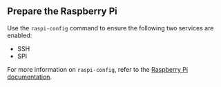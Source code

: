 ## Prepare the Raspberry Pi

Use the `raspi-config` command to ensure the following two services are enabled:

- SSH
- SPI

For more information on `raspi-config`, refer to the [Raspberry Pi documentation](https://www.raspberrypi.org/documentation/configuration/raspi-config.md).
